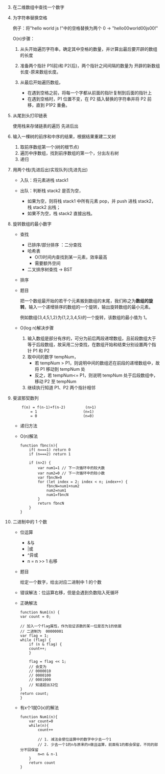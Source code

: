 3.  在二维数组中查找一个数字
4.  为字符串替换空格

    例子：将"hello world js !"中的空格替换为两个 0 -> "hello00world00js00!"

    O(n)步骤：

    1. 从头开始遍历字符串，确定其中空格的数量，并计算出最后要开辟的数组的长度
    2. 准备两个指针 P1(前)和 P2(后)，两个指针之间间隔的数量为 开辟的新数组长度-原来数组长度。
    3. 从最后开始遍历数组，

       - 在遇到空格之前，将每一个字都从前面的指针复制到后面的指针上
       - 在遇到空格时，P1 位置不变，在 P2 插入替换的字符串并将 P2 前移，直到 P1P2 重叠。

5.  从尾到头打印链表

    使用栈来存储链表的遍历 先进后出

6.  输入一棵树的前序和中序的结果，根据结果重建二叉树

    1. 取前序数组第一个(树的根节点)
    2. 遍历中序数组，找到前序数组的第一个，分出左右树
    3. 递归

7.  用两个栈(先进后出)实现队列(先进先出)

    - 入队：将元素进栈 stack1

    - 出队：判断栈 stack2 是否为空，
      - 如果为空，则将栈 stack1 中所有元素 pop，并 push 进栈 stack2，栈 stack2 出栈；
      - 如果不为空，栈 stack2 直接出栈。

8.  旋转数组的最小数字

    - 查找
      - 已排序/部分排序 ：二分查找
      - 哈希表
        - O(1)时间内查找到某一元素，效率最高
        - 需要额外空间
      - 二叉排序树查找 -> BST
    - 排序
    - 题目

      把一个数组最开始的若干个元素搬到数组的末尾，我们称之为**数组的旋转**。输入一个递增排序的数组的一个旋转，输出旋转数组的最小元素。

      例如数组{3,4,5,1,2}为{1,2,3,4,5}的一个旋转，该数组的最小值为 1。

    - O(log n)解决步骤

      1. 输入数组是部分有序的，可分为前后两段递增数组，且前段数组大于等于后段数组，故采用二分查找，在数组开始和结束分别设置两个指针 P1 和 P2
      2. 取中间的数字 tempNum，
         - 若 tempNum > P1，则说明中间的数组还在前段的递增数组中，故将 P1 移动到 tempNum 处
         - 反之，若 tempNum<= P1，则说明 tempNum 处于后段数组中，移动 P2 至 tempNum
      3. 继续执行知道 P1、P2 两个指针相邻

9.  斐波那契数列

    ```
        f(n) = f(n-1)+f(n-2)         (n>1)
            = 1                     (n=1)
            = 0                     (n=0)
    ```

    - 递归方法

    - O(n)解法

      ```
      function fbnc(n){
          if( n===1) return 0
          if (n===2) return 1

          if (n>2) {
              var num1=1 // 下一次循环中的较大数
              var num2=0 // 下一次循环中的较小数
              var fbncN=0
              for (let index = 2; index < n; index++) {
                  fbncN=num1+num2
                  num2=num1
                  num1=fbncN
              }
              return fbncN
          }
      }
      ```

10. 二进制中的 1 个数
    - 位运算
      - &与
      - |或
      - ^异或
      - n = n >> 1 右移


    - 题目

      给定一个数字，给出对应二进制中 1 的个数

    - 错误解法：位运算右移，但是会遇到负数陷入死循环

    - 正确解法
        ~~~
        function Num1(n) {
        var count = 0;

        // 加入一个flag属性，作为验证该数的某一位是否为1的依据
        // 二进制为  00000001
        var flag = 1;
        while (flag) {
            if (n & flag) {
            count++;
            }

            flag = flag << 1;
            // 会变为
            // 0000010
            // 0000100
            // 0001000
            // 知道超出32位
        }
        return count;
        }

        ~~~

    - 有x个1就O(x)的解法

        ~~~
        function Num1(n){
            var count=0
            while(n){
                count++

                // 1. 减法会使位运算中的数字中少去一个1
                // 2. 少去一个1的n与原来的n做且运算，前面有1的都会保留，不同的部分不回保留
                n=n & n-1
            }
            return count
        }
        ~~~
